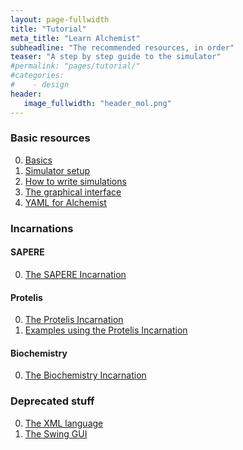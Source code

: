 ```yaml
---
layout: page-fullwidth
title: "Tutorial"
meta_title: "Learn Alchemist"
subheadline: "The recommended resources, in order"
teaser: "A step by step guide to the simulator"
#permalink: "pages/tutorial/"
#categories:
#    - design
header:
   image_fullwidth: "header_mol.png"
---
```


### Basic resources

0. [Basics][basics]
0. [Simulator setup][setup]
0. [How to write simulations][Simulations]
0. [The graphical interface][gui]
0. [YAML for Alchemist][yaml]

### Incarnations

#### SAPERE
0. [The SAPERE Incarnation][sapere]

#### Protelis

0. [The Protelis Incarnation][protelis]
0. [Examples using the Protelis Incarnation][protelis examples]

#### Biochemistry

0. [The Biochemistry Incarnation][biochemistry]

### Deprecated stuff

0. [The XML language][xml]
0. [The Swing GUI][swingui]

[basics]: {{site.url}}/pages/tutorial/basics
[gui]: {{site.url}}/pages/tutorial/gui
[swingui]: {{site.url}}/pages/tutorial/swingui
[yaml]: {{site.url}}/pages/tutorial/yaml
[sapere]: {{site.url}}/pages/tutorial/sapere
[protelis]: {{site.url}}/pages/tutorial/protelis
[protelis examples]: https://github.com/AlchemistSimulator/Protelis-Incarnation-tutorial
[biochemistry]: {{site.url}}/pages/tutorial/biochemistry
[setup]: {{site.url}}/pages/tutorial/cli
[simulations]: {{site.url}}/pages/tutorial/simulations
[xml]: {{site.url}}/pages/tutorial/xml
